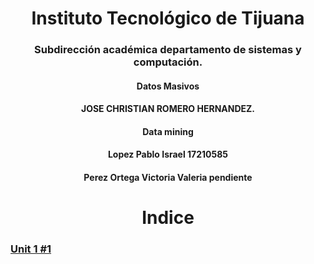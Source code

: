 


<h1 align="center"> Instituto Tecnológico de Tijuana </h1>
<h3 align="center"> Subdirección académica departamento de sistemas y computación.</h3>
<h4 align="center"> Datos Masivos</h4>

<h4 align="center"> JOSE CHRISTIAN ROMERO HERNANDEZ.</h4>

<h4 align="center">  Data mining</h4>


<h4 align="center"> Lopez Pablo Israel 17210585</h4>
<h4 align="center"> Perez Ortega Victoria Valeria pendiente</h4>



<h1 align="center"> Indice </h1>



###  [Unit 1 #1](https://github.com/israelpablo/DatoMasivos/tree/Unit1/Unit1)

